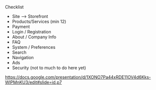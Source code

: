 Checklist

- Site --> Storefront
- Products/Services (min 12)
- Payment
- Login / Registration
- About / Company Info
- FAQ
- System / Preferences
- Search
- Navigation
- Ads
- Security (not to much to do here yet)

https://docs.google.com/presentation/d/1XONO7Pa44xRDE11OV4d6Kks-WIPMnKU3/edit#slide=id.p7
